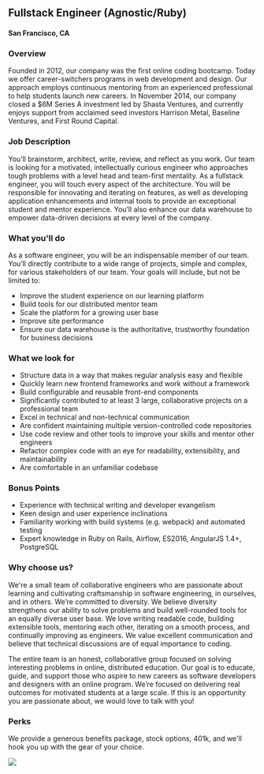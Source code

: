 ## Fullstack Engineer (Agnostic/Ruby) 
#### San Francisco, CA

### Overview
Founded in 2012, our company was the first online coding bootcamp. Today we offer career-switchers programs in web development and design. Our approach employs continuous mentoring from an experienced professional to help students launch new careers. In November 2014, our company closed a $6M Series A investment led by Shasta Ventures, and currently enjoys support from acclaimed seed investors Harrison Metal, Baseline Ventures, and First Round Capital.

### Job Description
You’ll brainstorm, architect, write, review, and reflect as you work. Our team is looking for a motivated, intellectually curious engineer who approaches tough problems with a level head and team-first mentality.
As a fullstack engineer, you will touch every aspect of the architecture. You will be responsible for innovating and iterating on features, as well as developing application enhancements and internal tools to provide an exceptional student and mentor experience. You’ll also enhance our data warehouse to empower data-driven decisions at every level of the company.

### What you'll do
As a software engineer, you will be an indispensable member of our team. You’ll directly contribute to a wide range of projects, simple and complex, for various stakeholders of our team. Your goals will include, but not be limited to:
+ Improve the student experience on our learning platform
+ Build tools for our distributed mentor team
+ Scale the platform for a growing user base
+ Improve site performance
+ Ensure our data warehouse is the authoritative, trustworthy foundation for business decisions

### What we look for
+ Structure data in a way that makes regular analysis easy and flexible
+ Quickly learn new frontend frameworks and work without a framework
+ Build configurable and reusable front-end components
+ Significantly contributed to at least 3 large, collaborative projects on a professional team
+ Excel in technical and non-technical communication
+ Are confident maintaining multiple version-controlled code repositories
+ Use code review and other tools to improve your skills and mentor other engineers
+ Refactor complex code with an eye for readability, extensibility, and maintainability
+ Are comfortable in an unfamiliar codebase

### Bonus Points
+ Experience with technical writing and developer evangelism
+ Keen design and user experience inclinations
+ Familiarity working with build systems (e.g. webpack) and automated testing
+ Expert knowledge in Ruby on Rails, Airflow, ES2016, AngularJS 1.4+, PostgreSQL

### Why choose us?
We're a small team of collaborative engineers who are passionate about learning and cultivating craftsmanship in software engineering, in ourselves, and in others. We’re committed to diversity. We believe diversity strengthens our ability to solve problems and build well-rounded tools for an equally diverse user base. We love writing readable code, building extensible tools, mentoring each other, iterating on a smooth process, and continually improving as engineers. We value excellent communication and believe that technical discussions are of equal importance to coding.

The entire team is an honest, collaborative group focused on solving interesting problems in online, distributed education. Our goal is to educate, guide, and support those who aspire to new careers as software developers and designers with an online program. We’re focused on delivering real outcomes for motivated students at a large scale. If this is an opportunity you are passionate about, we would love to talk with you!

### Perks
We provide a generous benefits package, stock options, 401k, and we'll hook you up with the gear of your choice.


[<img src='https://dabuttonfactory.com/button.png?t=Apply&f=Calibri-Bold&ts=24&tc=fff&tshs=1&tshc=000&hp=20&vp=8&c=5&bgt=gradient&bgc=3d85c6&ebgc=073763'>](https://letsrockit.co/users/auth/github?interested=true&job_id=qmxvyw-fullstack-engineer-agnostic-ruby)
